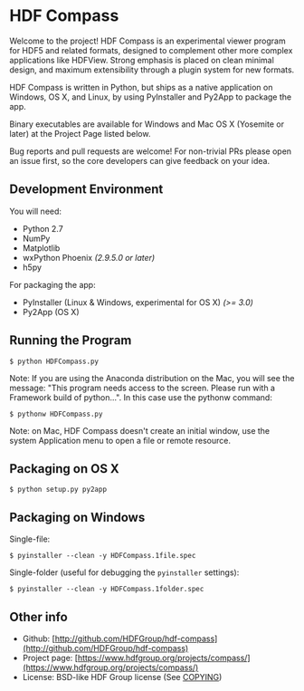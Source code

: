HDF Compass
===========

Welcome to the project!  HDF Compass is an experimental viewer program for
HDF5 and related formats, designed to complement other more complex
applications like HDFView.  Strong emphasis is placed on clean minimal design,
and maximum extensibility through a plugin system for new formats.

HDF Compass is written in Python, but ships as a native application on
Windows, OS X, and Linux, by using PyInstaller and Py2App to package the app.

Binary executables are available for Windows and Mac OS X (Yosemite or later) at
the Project Page listed below.

Bug reports and pull requests are welcome!  For non-trivial PRs please
open an issue first, so the core developers can give feedback on your idea.



Development Environment
-----------------------

You will need:

* Python 2.7
* NumPy
* Matplotlib
* wxPython Phoenix *(2.9.5.0 or later)*
* h5py

For packaging the app:

* PyInstaller (Linux & Windows, experimental for OS X) *(>= 3.0)*
* Py2App (OS X)

Running the Program  
--------------------

    $ python HDFCompass.py
      
      
Note: If you are using the Anaconda distribution on the Mac, you will see the
message: "This program needs access to the screen.  Please run with a Framework
build of python...".  In this case use the pythonw command:

    $ pythonw HDFCompass.py
           
Note: on Mac, HDF Compass doesn't create an initial window, use the system Application
menu to open a file or remote resource.
    
Packaging on OS X
-----------------

    $ python setup.py py2app
    
Packaging on Windows
--------------------

Single-file:

    $ pyinstaller --clean -y HDFCompass.1file.spec

Single-folder (useful for debugging the `pyinstaller` settings):

    $ pyinstaller --clean -y HDFCompass.1folder.spec
    
Other info
----------

* Github: [http://github.com/HDFGroup/hdf-compass](http://github.com/HDFGroup/hdf-compass)
* Project page: [https://www.hdfgroup.org/projects/compass/](https://www.hdfgroup.org/projects/compass/)
* License: BSD-like HDF Group license (See [COPYING](https://raw.githubusercontent.com/HDFGroup/hdf-compass/master/COPYING))
